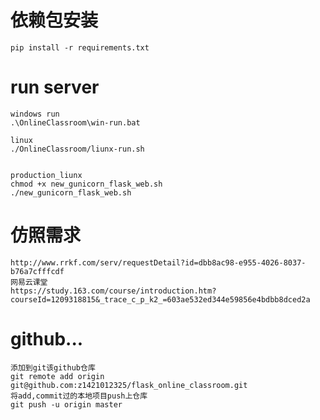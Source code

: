 
# 依赖包安装
```
pip install -r requirements.txt
```


# run server
```
windows run
.\OnlineClassroom\win-run.bat

linux
./OnlineClassroom/liunx-run.sh


production_liunx
chmod +x new_gunicorn_flask_web.sh
./new_gunicorn_flask_web.sh

```










# 仿照需求
```url
http://www.rrkf.com/serv/requestDetail?id=dbb8ac98-e955-4026-8037-b76a7cfffcdf
网易云课堂
https://study.163.com/course/introduction.htm?courseId=1209318815&_trace_c_p_k2_=603ae532ed344e59856e4bdbb8dced2a
```









# github...
```
添加到git该github仓库 
git remote add origin git@github.com:z1421012325/flask_online_classroom.git
将add,commit过的本地项目push上仓库
git push -u origin master
```
